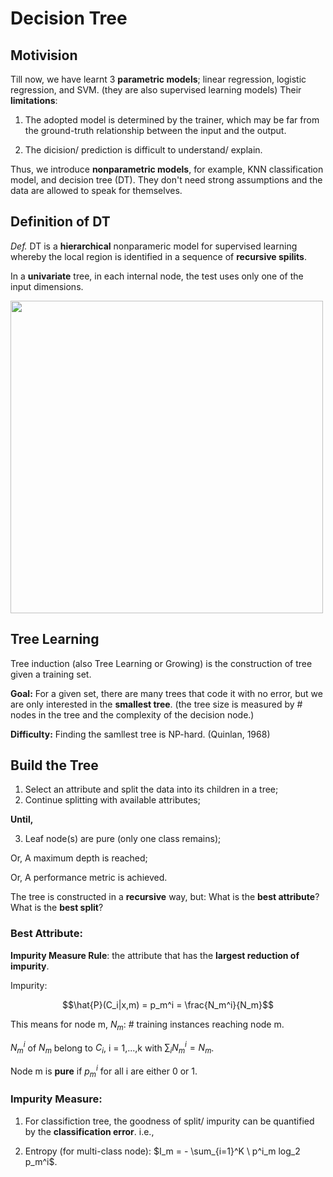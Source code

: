 # Decision Tree

## Motivision

Till now, we have learnt 3 **parametric models**; linear regression, logistic regression, and SVM. (they are also supervised learning models) Their **limitations**:

1. The adopted model is determined by the trainer, which may be far from the ground-truth relationship between the input and the output.

2. The dicision/ prediction is difficult to understand/ explain.

Thus, we introduce **nonparametric models**, for example, KNN classification model, and decision tree (DT). They don't need strong assumptions and the data are allowed to speak for themselves. 

## Definition of DT

_Def._ DT is a **hierarchical** nonparameric model for supervised learning whereby the local region is identified in a sequence of **recursive spilits**. 

In a **univariate** tree, in each internal node, the test uses only one of the input dimensions.

<img src="https://user-images.githubusercontent.com/107236740/224930552-207ad562-ad75-49e7-990d-309d3d2d7356.png" width="500">

## Tree Learning

Tree induction (also Tree Learning or Growing) is the construction of tree given a training set.

**Goal:** For a given set, there are many trees that code it with no error, but we are only interested in the **smallest tree**. (the tree size is measured by # nodes in the tree and the complexity of the decision node.)

**Difficulty:** Finding the samllest tree is NP-hard. (Quinlan, 1968)

## Build the Tree

1. Select an attribute and split the data into its children in a tree;
2. Continue splitting with available attributes;

**Until,**

3. Leaf node(s) are pure (only one class remains);

  Or, A maximum depth is reached;
  
  Or, A performance metric is achieved.
  
The tree is constructed in a  **recursive** way, but: What is the **best attribute**? What is the **best split**?

### Best Attribute:

**Impurity Measure Rule**: the attribute that has the **largest reduction of impurity**.

Impurity:

$$\hat{P}(C_i|x,m) = p_m^i = \frac{N_m^i}{N_m}$$

This means for node m, $N_m$: # training instances reaching node m.

$N_m^i$ of $N_m$ belong to $C_i$, i = 1,...,k with $\sum_i N_m^i = N_m$.

Node m is **pure** if $p^i_m$ for all i are either 0 or 1.

### Impurity Measure:

1. For classifiction tree, the goodness of split/ impurity can be quantified by the **classification error**.
i.e.,

2. Entropy (for multi-class node): $I_m = - \sum_{i=1}^K \ p^i_m  log_2 p_m^i$.
